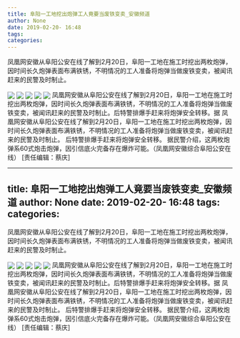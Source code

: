 ```yaml
---
title: 阜阳一工地挖出炮弹工人竟要当废铁变卖_安徽频道
author: None
date: 2019-02-20- 16:48
tags: 
categories: 
---
```

凤凰网安徽从阜阳公安在线了解到2月20日，阜阳一工地在施工时挖出两枚炮弹，因时间长久炮弹表面布满铁锈，不明情况的工人准备将炮弹当做废铁变卖，被闻讯赶来的民警及时制止。
<!-- more -->
                
<img align="center" border="0" src="http://p1.ifengimg.com/a/2019_08/a5b7ef5b34685ed_size29_w591_h180.png" />
                
<img align="center" border="0" src="http://p0.ifengimg.com/a/2019_08/3f80f6af5fab24e_size365_w497_h279.png" />
            
<img align="center" border="0" src="http://p3.ifengimg.com/a/2019_08/63cad23ad5c659b_size271_w492_h278.png" />
<img align="center" border="0" src="http://p2.ifengimg.com/a/2019_08/2d69774e740eae1_size193_w489_h274.png" />
<img align="center" border="0" src="http://p2.ifengimg.com/a/2016/0810/204c433878d5cf9size1_w16_h16.png" />
凤凰网安徽从阜阳公安在线了解到2月20日，阜阳一工地在施工时挖出两枚炮弹，因时间长久炮弹表面布满铁锈，不明情况的工人准备将炮弹当做废铁变卖，被闻讯赶来的民警及时制止。后特警排爆手赶来将炮弹安全转移。据
凤凰网安徽从阜阳公安在线了解到2月20日，阜阳一工地在施工时挖出两枚炮弹，因时间长久炮弹表面布满铁锈，不明情况的工人准备将炮弹当做废铁变卖，被闻讯赶来的民警及时制止。
后特警排爆手赶来将炮弹安全转移。
据民警介绍，这两枚炮弹系60式炮击炮弹，因引信底火完备存在爆炸可能。（凤凰网安徽综合阜阳公安在线）
[责任编辑：蔡庆]
            
---
title: 阜阳一工地挖出炮弹工人竟要当废铁变卖_安徽频道
author: None
date: 2019-02-20- 16:48
tags: 
categories: 
---
凤凰网安徽从阜阳公安在线了解到2月20日，阜阳一工地在施工时挖出两枚炮弹，因时间长久炮弹表面布满铁锈，不明情况的工人准备将炮弹当做废铁变卖，被闻讯赶来的民警及时制止。
<!-- more -->
                
<img align="center" border="0" src="http://p1.ifengimg.com/a/2019_08/a5b7ef5b34685ed_size29_w591_h180.png" />
                
<img align="center" border="0" src="http://p0.ifengimg.com/a/2019_08/3f80f6af5fab24e_size365_w497_h279.png" />
            
<img align="center" border="0" src="http://p3.ifengimg.com/a/2019_08/63cad23ad5c659b_size271_w492_h278.png" />
<img align="center" border="0" src="http://p2.ifengimg.com/a/2019_08/2d69774e740eae1_size193_w489_h274.png" />
<img align="center" border="0" src="http://p2.ifengimg.com/a/2016/0810/204c433878d5cf9size1_w16_h16.png" />
凤凰网安徽从阜阳公安在线了解到2月20日，阜阳一工地在施工时挖出两枚炮弹，因时间长久炮弹表面布满铁锈，不明情况的工人准备将炮弹当做废铁变卖，被闻讯赶来的民警及时制止。后特警排爆手赶来将炮弹安全转移。据
凤凰网安徽从阜阳公安在线了解到2月20日，阜阳一工地在施工时挖出两枚炮弹，因时间长久炮弹表面布满铁锈，不明情况的工人准备将炮弹当做废铁变卖，被闻讯赶来的民警及时制止。
后特警排爆手赶来将炮弹安全转移。
据民警介绍，这两枚炮弹系60式炮击炮弹，因引信底火完备存在爆炸可能。（凤凰网安徽综合阜阳公安在线）
[责任编辑：蔡庆]
            
